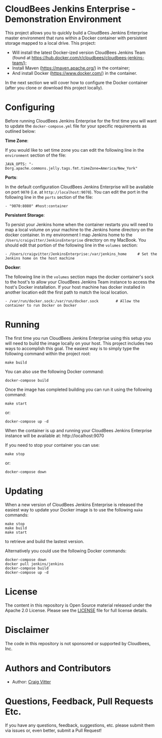 # CloudBees Jenkins Enterprise - Demonstration Environment

This project allows you to quickly build a CloudBees Jenkins Enterprise master environment that runs within a Docker container with persistent storage mapped to a local drive. This project:

* Will install the latest Docker-ized version CloudBees Jenkins Team (found at https://hub.docker.com/r/cloudbees/cloudbees-jenkins-team/); 
* Install Maven (https://maven.apache.org/) in the container;
* And install Docker (https://www.docker.com/) in the container.

In the next section we will cover how to configure the Docker container (after you clone or download this project locally).

# Configuring

Before running CloudBees Jenkins Enterprise for the first time you will want to update the ``docker-compose.yml`` file for your specific requirements as outlined below:

**Time Zone**:

If you would like to set time zone you can edit the following line in the ``environment`` section of the file:

`` JAVA_OPTS: "-Dorg.apache.commons.jelly.tags.fmt.timeZone=America/New_York" ``

**Ports**:

In the default configuration CloudBees Jenkins Enterprise will be available on port ``9070`` (i.e. at ``http://localhost:9070``). You can edit the port in the following line in the ``ports`` section of the file:

`` - "9070:8080" #host:container ``

**Persistent Storage**: 

To persist your Jenkins home when the container restarts you will need to map a local volume on your machine to the Jenkins home directory on the docker container. In my environment I map Jenkins home to the ``/Users/craigvitter/JenkinsEnterprise`` directory on my MacBook. You should edit that portion of the following line in the ``volumes`` section:

`` - /Users/craigvitter/JenkinsEnterprise:/var/jenkins_home     # Set the Jenkins home on the host machine ``

**Docker**:

The following line in the ``volumes`` section maps the docker container's sock to the host's to allow your CloudBees Jenkins Team instance to access the host's Docker installation. If your host machine has docker installed in another location edit the first path to match the local location.

`` - /var/run/docker.sock:/var/run/docker.sock        # Allow the container to run Docker on Docker ``

# Running

The first time you run CloudBees Jenkins Enterprise using this setup you will need to build the image locally on your host. This project includes two ways to accomplish this goal. The easiest way is to simply type the following command within the project root:

``make build``

You can also use the following Docker command:

``docker-compose build``

Once the image has completed building you can run it using the following command:

``make start``

or:

``docker-compose up -d``

When the container is up and running your CloudBees Jenkins Enterprise instance will be available at: http://localhost:9070

If you need to stop your container you can use:

``make stop``

or:

``docker-compose down`` 

# Updating

When a new version of CloudBees Jenkins Enterprise is released the easiest way to update your Docker image is to use the following ``make`` commands:

```
make stop
make build
make start
```

to retrieve and build the lastest version.

Alternatively you could use the following Docker commands:

```
docker-compose down
docker pull jenkins/jenkins
docker-compose build
docker-compose up -d
```

# License

The content in this repository is Open Source material released under the Apache 2.0 License. Please see the [LICENSE](LICENSE) file for full license details.

# Disclaimer

The code in this repository is not sponsored or supported by Cloudbees, Inc.

# Authors and Contributors 

* Author: [Craig Vitter](https://github.com/cvitter)
 
# Questions, Feedback, Pull Requests Etc.

If you have any questions, feedback, suggestions, etc. please submit them via issues or, even better, submit a Pull Request!
 
